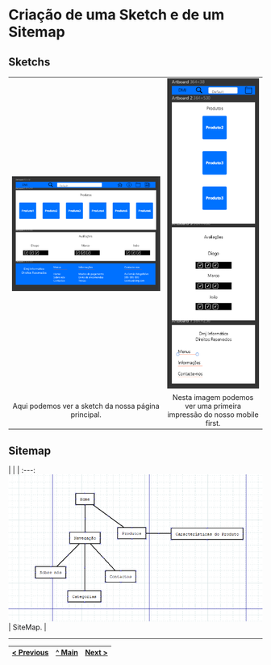 # Criação de uma Sketch e de um Sitemap


## Sketchs


| | |
:---: | :---:
![Home HTML](imagens/imagem1.png) | ![Mobile First](imagens/imagem2.png)
Aqui podemos ver a sketch da nossa página principal. |  Nesta imagem podemos ver uma primeira impressão do nosso mobile first. 


## Sitemap

| | |
:---:
![Home HTML](imagens/imagem3.png) |
SiteMap. |



---
[< Previous](apresentacao-projeto.md) | [^ Main](https://github.com/TIWM-TI01/dmj-informatica) | [Next >](produto.md)
:--- | :---: | ---: 
